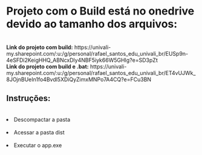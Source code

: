<h1>Projeto com o Build está no onedrive devido ao tamanho dos arquivos:</h1>
<br>
<strong>Link do projeto com build:</strong> https://univali-my.sharepoint.com/:u:/g/personal/rafael_santos_edu_univali_br/EUSp9n-4eSFDi2KeigHHQ_ABNcxDly4NBF5iyk66W5GHIg?e=SD3pZt
<br>
<strong>Link do projeto com build e .bat:</strong> https://univali-my.sharepoint.com/:u:/g/personal/rafael_santos_edu_univali_br/ET4vUJWk_8JOjnBUeIn1fo4Bvdl5XDiQyZimxMNPo7A4CQ?e=FCu3BN
<br>
<h2>Instruções:</h2>
<br>
<li>Descompactar a pasta</li><br>
<li>Acessar a pasta dist</li><br>
<li>Executar o app.exe</li><br>
